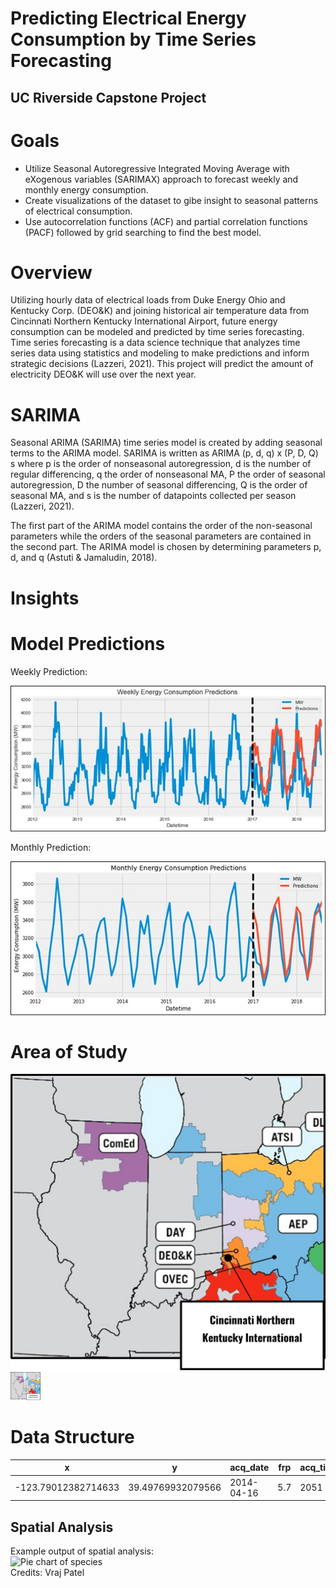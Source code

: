 # Predicting Electrical Energy Consumption by Time Series Forecasting
## UC Riverside Capstone Project 
# Goals
- Utilize Seasonal Autoregressive Integrated Moving Average with eXogenous variables (SARIMAX) approach to forecast weekly and monthly energy consumption.  
- Create visualizations of the dataset to gibe insight to seasonal patterns of electrical consumption.
- Use autocorrelation functions (ACF) and partial correlation functions (PACF) followed by grid searching to find the best model.

# Overview
Utilizing hourly data of electrical loads from Duke Energy Ohio and Kentucky Corp. (DEO&K) and joining historical air temperature data from Cincinnati Northern Kentucky International Airport, future energy consumption can be modeled and predicted by time series forecasting. Time series forecasting is a data science technique that analyzes time series data using statistics and modeling to make predictions and inform strategic decisions (Lazzeri, 2021). This project will predict the amount of electricity DEO&K will use over the next year.   

# SARIMA

Seasonal ARIMA (SARIMA) time series model is created by adding seasonal terms to the ARIMA model. SARIMA is written as 
ARIMA (p, d, q) x (P, D, Q) s 
where p is the order of nonseasonal autoregression, d is the number of regular differencing, q the order of nonseasonal MA, P the order of seasonal autoregression, D the number of seasonal differencing, Q is the order of seasonal MA, and s is the number of datapoints collected per season (Lazzeri, 2021).

The first part of the ARIMA model contains the order of the non-seasonal parameters while the orders of the seasonal parameters are contained in the second part. The ARIMA model is chosen by determining parameters p, d, and q (Astuti & Jamaludin, 2018). 

# Insights
# Model Predictions
Weekly Prediction:

![Pie chart of species](images/WeeklyPred.jpg)

Monthly Prediction:

![Pie chart of species](images/MonthlyPred.jpeg) 


# Area of Study
![Pie chart of species](images/AreaofStudy.png) 
<img src="images/AreaofStudy.png" width="48">
# Data Structure

|                  x|                 y|  acq_date| frp| acq_time|County|
|-------------------|------------------|----------|----|---------|------|
|-123.79012382714633| 39.49769932079566|2014-04-16| 5.7|     2051| 06045|



## Spatial Analysis
Example output of spatial analysis:  
![Pie chart of species](images/spatial_analysis100klegendsmall.png)  
Credits: Vraj Patel
